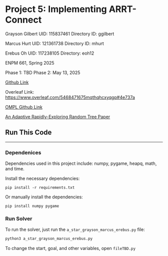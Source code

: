# Project 5: Implementing ARRT-Connect

Grayson Gilbert
UID: 115837461
Directory ID: ggilbert

Marcus Hurt
UID: 121361738
Directory ID: mhurt

Erebus Oh
UID: 117238105
Directory: eoh12

ENPM 661, Spring 2025

Phase 1: TBD
Phase 2: May 13, 2025

[Github Link](https://github.com/ereoh/ENPM661-Project5)

Overleaf Link: https://www.overleaf.com/5468471675mqthqhcxyqgp#4e737a

[OMPL Github Link](https://github.com/robotic-esp/ompl)

[An Adaptive Rapidly-Exploring Random Tree Paper](https://ieeexplore.ieee.org/document/9536671)

## Run This Code
---

### Dependenices
Dependencies used in this project include: numpy, pygame, heapq, math, and time.

Install the necessary dependencies:
```
pip install -r requirements.txt
```
Or manually install the dependencies:
```
pip install numpy pygame
```

### Run Solver
To run the solver, just run the `a_star_grayson_marcus_erebus.py` file:
```bash
python3 a_star_grayson_marcus_erebus.py
```

To change the start, goal, and other variables, open `fileTBD.py`